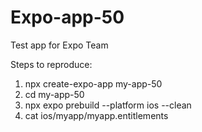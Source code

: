 # Expo-app-50

Test app for Expo Team

Steps to reproduce:

1. npx create-expo-app my-app-50
2. cd my-app-50
3. npx expo prebuild --platform ios --clean
4. cat ios/myapp/myapp.entitlements
